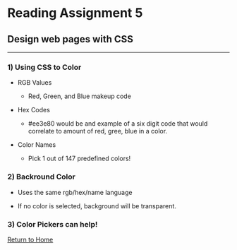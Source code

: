 # Reading Assignment 5
## Design web pages with CSS
<hr />

### 1) Using CSS to Color

 - RGB Values

     - Red, Green, and Blue makeup code

 - Hex Codes

     - #ee3e80 would be and example of a six digit code that would correlate to amount of red, gree, blue in a color.

 - Color Names

     - Pick 1 out of 147 predefined colors!

### 2) Backround Color

- Uses the same rgb/hex/name language

- If no color is selected, background will be transparent.

### 3) Color Pickers can help!




[Return to Home](README.md)